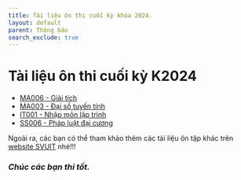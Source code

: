 ```yaml
---
title: Tài liệu ôn thi cuối kỳ khóa 2024.
layout: default
parent: Thông báo
search_exclude: true
---
```


# Tài liệu ôn thi cuối kỳ K2024

- [MA006 - Giải tích](https://drive.google.com/drive/folders/1Fg1KRbawUe6emuC6D5tR-GmTC0b4WdkV?usp=drive_link)
- [MA003 - Đại số tuyến tính](https://drive.google.com/drive/folders/1qNEgT43jABoGXc4_jXfiboyLK7FYqasH?usp=drive_link)
- [IT001 - Nhập môn lập trình](https://drive.google.com/drive/folders/13P-O0NZPb_0tsEmXuo5SlsXKYKNt51G2?usp=drive_link)
- [SS006 - Pháp luật đại cương](https://drive.google.com/drive/folders/1fZSDvPcInSH6Jl8rNt3ZSbb25cpUQHHk?usp=drive_link)

Ngoài ra, các bạn có thể tham khảo thêm các tài liệu ôn tập khác trên [website SVUIT](https://svuit.org/mmtt/) nhé!!!

### *Chúc các bạn thi tốt.*